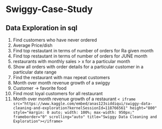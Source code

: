 # Swiggy-Case-Study
## Data Exploration in sql 
1. Find customers who have never ordered
2. Average Price/dish
3. Find top restautant in terms of number of orders for Ra given month
4. Find top restautant in terms of number of orders for JUNE month 
5. restaurants with monthly sales > x for a particular month 
6. Show all orders with order details for a particular customer in a particular date range
7. Find the restaurant with max repeat customers
8. Month over month revenue growth of a swiggy
9. Customer -> favorite food
10. Find most loyal customers for all restaurant
11. Month over month revenue growth of a restaurant
```< iframe src="https://www.kaggle.com/embed/anas123siddiqui/swiggy-data-cleaning-and-exploration?kernelSessionId=118766561" height="800" style="margin: 0 auto; width: 100%; max-width: 950px;" frameborder="0" scrolling="auto" title="Swiggy Data Cleaning and Exploration"></iframe>```
